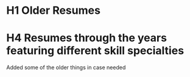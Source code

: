 # H1 Older Resumes
# H4 Resumes through the years featuring different skill specialties
Added some of the older things in case needed
